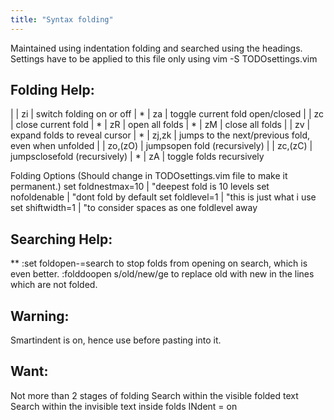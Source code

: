 ```yaml
---
title: "Syntax folding"
---
```


Maintained using indentation folding and searched using the headings.
Settings have to be applied to this file only using vim -S TODOsettings.vim

## Folding Help:
 
|   | zi |	switch folding on or off
| * | za |	toggle current fold open/closed
|   | zc |	close current fold
| * | zR |	open all folds
| * | zM |	close all folds
|   | zv |	expand folds to reveal cursor
| * | zj,zk | jumps to the next/previous fold, even when unfolded
|   | zo,(zO) | jumpsopen fold (recursively)
|   | zc,(zC) | jumpsclosefold (recursively)
| * | zA	| toggle folds recursively
  
 Folding Options (Should change in TODOsettings.vim file to make it permanent.)
set foldnestmax=10      | "deepest fold is 10 levels
set nofoldenable        | "dont fold by default
set foldlevel=1         | "this is just what i use
set shiftwidth=1 	| "to consider spaces as one foldlevel away
 
## Searching Help:
 ** :set foldopen-=search  		to stop folds from opening on search, which is even better.
    :folddoopen s/old/new/ge 	to replace old with new in the lines which are not folded. 

## Warning: 
 Smartindent is on, hence use <F2> before pasting into it.
 
## Want: 
 Not more than 2 stages of folding
 Search within the visible folded text
 Search within the invisible text inside folds
 INdent = on
